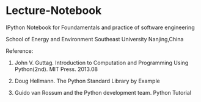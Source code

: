# Lecture-Notebook
IPython Notebook for Foundamentals and practice of software engineering

School of Energy and Environment
Southeast University
Nanjing,China 

Reference:

1. John V. Guttag. Introduction to Computation and Programming Using Python(2nd). MIT Press. 2013.08

2. Doug Hellmann. The Python Standard Library by Example

3. Guido van Rossum and the Python development team. Python Tutorial 



